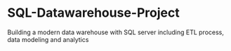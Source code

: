 # SQL-Datawarehouse-Project
Building a modern data warehouse with SQL server including ETL process, data modeling and analytics
